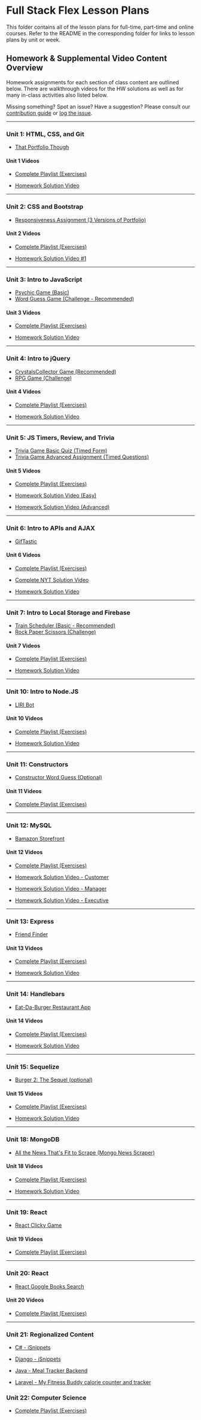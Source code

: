 # Full Stack Flex Lesson Plans

This folder contains all of the lesson plans for full-time, part-time and online courses. Refer to the README in the corresponding folder for links to lesson plans by unit or week.

## Homework & Supplemental Video Content Overview

Homework assignments for each section of class content are outlined below. There are walkthrough videos for the HW solutions as well as for many in-class activities also listed below.

Missing something? Spot an issue? Have a suggestion? Please consult our [contribution guide](https://github.com/coding-boot-camp/FullStack-Lesson-Plans/blob/master/CONTRIBUTING.md) or [log the issue](https://github.com/coding-boot-camp/FullStack-Lesson-Plans/issues).

- - -

### Unit 1: HTML, CSS, and Git

* [That Portfolio Though](../../01-Class-Content/01-HTML-Git-CSS/02-Homework/README.md)

#### Unit 1 Videos

* [Complete Playlist (Exercises)](https://www.youtube.com/playlist?list=PLgJ8UgkiorClK-ZG5jYqbdgOD2DRHROkT)

* [Homework Solution Video](https://youtu.be/qMbCiVYQLCU)

- - -

### Unit 2: CSS and Bootstrap

* [Responsiveness Assignment (3 Versions of Portfolio)](../01-Class-Content/02-css-bootstrap/02-Homework/Instructions/homework-instructions.md)

#### Unit 2 Videos

* [Complete Playlist (Exercises)](https://www.youtube.com/playlist?list=PLgJ8UgkiorCkLBEm5V0IzuhjdWBeKvrOC)

* [Homework Solution Video #1](https://youtu.be/jF0kIhpX6tk)

- - -

### Unit 3: Intro to JavaScript

* [Psychic Game (Basic)](../01-Class-Content/03-javascript/02-Homework/Instructions/homework-instructions.md#option-one-psychic-game-basic)
* [Word Guess Game (Challenge - Recommended)](../01-Class-Content/03-javascript/02-Homework/Instructions/homework-instructions.md#option-two-word-guess-game-challenge---recommended)

#### Unit 3 Videos

* [Complete Playlist (Exercises)](https://www.youtube.com/playlist?list=PLgJ8UgkiorCmEChEWfh7sxPvQwYAx3Kt0)

* [Homework Solution Video](https://youtu.be/cgdmOR15cn4)

- - -

### Unit 4: Intro to jQuery

* [CrystalsCollector Game (Recommended)](../01-Class-Content/04-jquery/02-Homework/Instructions/homework_instructions.md#option-one-crystalscollector-game-recommended)
* [RPG Game (Challenge)](../01-Class-Content/04-jquery/02-Homework/Instructions/homework_instructions.md#option-two-star-wars-rpg-game-challenge)

#### Unit 4 Videos

* [Complete Playlist (Exercises)](https://www.youtube.com/playlist?list=PLgJ8UgkiorCn05TQ1Ui8_lTnhizYcEFX7)

* [Homework Solution Video](https://youtu.be/ki36iUBbCDY)

- - -

### Unit 5: JS Timers, Review, and Trivia

* [Trivia Game Basic Quiz (Timed Form)](../01-Class-Content/05-timers/02-Homework/Instructions/homework-instructions.md#option-one-basic-quiz-timed-form)
* [Trivia Game Advanced Assignment (Timed Questions)](../01-Class-Content/05-timers/02-Homework/Instructions/homework-instructions.md#option-two-advanced-assignment-timed-questions)

#### Unit 5 Videos

* [Complete Playlist (Exercises)](https://www.youtube.com/playlist?list=PLgJ8UgkiorCncwPdhG7Z7A2HOAKcnmIQr)

* [Homework Solution Video (Easy)](https://www.youtube.com/watch?v=3eWhkc_u5rE&index=6&list=PLgJ8UgkiorClJwRrLq8f9QuzgTflJoeH2)

* [Homework Solution Video (Advanced)](https://youtu.be/KndV7UxLpnk)

- - -

### Unit 6: Intro to APIs and AJAX

* [GifTastic](../01-Class-Content/06-ajax/02-Homework/Instructions/homework.md)

#### Unit 6 Videos  

* [Complete Playlist (Exercises)](https://www.youtube.com/playlist?list=PLgJ8UgkiorCmRwLl7YKfFxmNySuAhNdmC)

* [Complete NYT Solution Video](https://www.youtube.com/watch?v=PDD8NV3sbZo)

* [Homework Solution Video](https://www.youtube.com/watch?v=V67yKAonLa4&list=PLgJ8UgkiorClJwRrLq8f9QuzgTflJoeH2&index=8)

- - -

### Unit 7: Intro to Local Storage and Firebase

* [Train Scheduler (Basic - Recommended)](../01-Class-Content/07-firebase/02-Homework/Instructions/Homework_Train_Activity_Basic.md)
* [Rock Paper Scissors (Challenge)](../01-Class-Content/07-firebase/02-Homework/Instructions/Homework_RPS_Activity_Challenge.md)

#### Unit 7 Videos

* [Complete Playlist (Exercises)](https://www.youtube.com/playlist?list=PLgJ8UgkiorCkg74BLGZkgtJsRDQX51YbU)

* [Homework Solution Video](https://www.youtube.com/watch?v=Dz5iKzwHi0k&index=9)

- - -

### Unit 10: Intro to Node.JS

* [LIRI Bot](../01-Class-Content/10-nodejs/02-Homework/Instructions/homework_instructions.md)

#### Unit 10 Videos
* [Complete Playlist (Exercises)](https://www.youtube.com/playlist?list=PLgJ8UgkiorCnevQjLViL_kxpU30eIJFu7)

* [Homework Solution Video](https://www.youtube.com/watch?v=1-k08YfQbec&list=PLgJ8UgkiorClJwRrLq8f9QuzgTflJoeH2&index=9)

- - -

### Unit 11: Constructors

* [Constructor Word Guess (Optional)](../01-Class-Content/11-js-constructors/02-Homework/Instructions/HomeworkInstructions.md)

#### Unit 11 Videos

* [Complete Playlist (Exercises)](https://www.youtube.com/playlist?list=PLgJ8UgkiorClIZdJL_PasNdUR0yWjBCBP)

- - -

### Unit 12: MySQL

* [Bamazon Storefront](../01-Class-Content/12-mysql/02-Homework/Instructions/homework_instructions.md)

#### Unit 12 Videos

* [Complete Playlist (Exercises)](https://www.youtube.com/playlist?list=PLgJ8UgkiorCncqIRVifiwiP7VoMpcCq0V)

* [Homework Solution Video - Customer](https://www.youtube.com/watch?v=oouxVn14qyk)

* [Homework Solution Video - Manager](https://www.youtube.com/watch?v=q9ANiugK21Y)

* [Homework Solution Video - Executive](https://www.youtube.com/watch?v=3ym0-z6k_WM)

- - -

### Unit 13: Express

* [Friend Finder](../01-Class-Content/13-express/02-Homework/Instructions/homework_instructions.md)

#### Unit 13 Videos

* [Complete Playlist (Exercises)](https://www.youtube.com/playlist?list=PLgJ8UgkiorCmI_wKKVt5FlkTG63sQF6rr)

* [Homework Solution Video](https://www.youtube.com/watch?v=1mS5w2KOdcQ)

- - -

### Unit 14: Handlebars

* [Eat-Da-Burger Restaurant App](../01-Class-Content/14-handlebars/02-Homework/Instructions/homework_instructions.md)

#### Unit 14 Videos

* [Complete Playlist (Exercises)](https://www.youtube.com/watch?v=cMAIbAJcvZo&list=PLgJ8UgkiorCk9lJ4G-uQkCyGeKlquugNI)

* [Homework Solution Video](https://www.youtube.com/watch?v=pieNMQU3oDw)

- - -

### Unit 15: Sequelize

* [Burger 2: The Sequel (optional)](../01-Class-Content/15-sequelize/02-Homework/Instructions/homework_instructions.md)

#### Unit 15 Videos

* [Complete Playlist (Exercises)](https://www.youtube.com/watch?v=dt9mXaEEAkM&list=PLgJ8UgkiorClj-MYE-wm4J6vfVA3-VqWc)

* [Homework Solution Video](https://www.youtube.com/watch?v=F-zNZIQVc-8)

- - -

### Unit 18: MongoDB

* [All the News That's Fit to Scrape (Mongo News Scraper)](../01-Class-Content/18-mongo-mongoose/02-Homework/Instructions/homework_instructions.md)

#### Unit 18 Videos

* [Complete Playlist (Exercises)](https://www.youtube.com/watch?v=Ci1bui7w75k&list=PLgJ8UgkiorCk7zT1kKGwSogEcJbVBzzH8)

* [Homework Solution Video](https://www.youtube.com/watch?v=17-n9ImiWVc)

- - -

### Unit 19: React

* [React Clicky Game](../01-Class-Content/19-react/02-Homework/Instructions/homework_instructions.md)

#### Unit 19 Videos

* [Complete Playlist (Exercises)](https://www.youtube.com/playlist?list=PLgJ8UgkiorCmEfIp2_y73ohb8G6lqyYQY)

- - -

### Unit 20: React

* [React Google Books Search](../01-Class-Content/20-react/02-Homework/Instructions/homework_instructions.md)

#### Unit 20 Videos

* [Complete Playlist (Exercises)](https://www.youtube.com/playlist?list=PLgJ8UgkiorCkozGKPh0NlHoSzi__FS6aj)

- - -

### Unit 21: Regionalized Content

* [C# - iSnippets](../01-Class-Content/21-regionalized-content/C%23/02-Homework/README.md)

* [Django - iSnippets](../01-Class-Content/21-regionalized-content/Django/02-Homework/README.md)

* [Java - Meal Tracker Backend](../01-Class-Content/21-regionalized-content/Java/02-Homework/Instructions/README.md)

* [Laravel - My Fitness Buddy calorie counter and tracker](../01-Class-Content/21-regionalized-content/Laravel/02-Homework/Instructions/README.md)

### Unit 22: Computer Science

* [Complete Playlist (Exercises)](https://www.youtube.com/watch?v=3OH-Ta_mc8E&index=1&list=PLgJ8UgkiorCkov7rkGszLyQl-sMUn-cbu)
